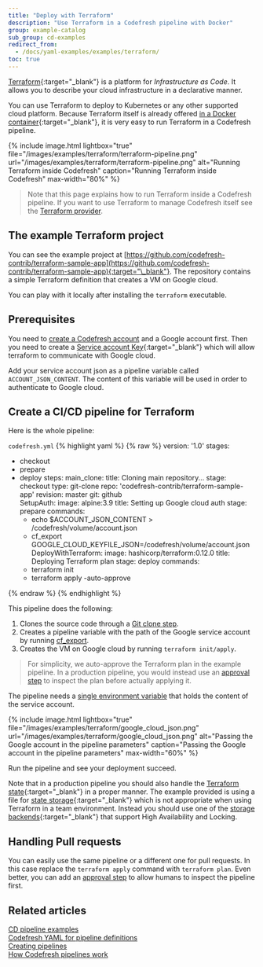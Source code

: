 ```yaml
---
title: "Deploy with Terraform"
description: "Use Terraform in a Codefresh pipeline with Docker"
group: example-catalog
sub_group: cd-examples
redirect_from:
  - /docs/yaml-examples/examples/terraform/
toc: true
---
```


[Terraform](https://www.terraform.io/){:target="\_blank"} is a platform for *Infrastructure as Code*. It allows you to describe your cloud infrastructure in a declarative manner.

You can use Terraform to deploy to Kubernetes or any other supported cloud platform. Because Terraform itself is already offered [in a Docker container](https://hub.docker.com/r/hashicorp/terraform/){:target="\_blank"}, it is very easy to run Terraform in a Codefresh pipeline.

 
{% include image.html 
lightbox="true" 
file="/images/examples/terraform/terraform-pipeline.png" 
url="/images/examples/terraform/terraform-pipeline.png" 
alt="Running Terraform inside Codefresh"
caption="Running Terraform inside Codefresh"
max-width="80%" 
%}


> Note that this page explains how to run Terraform inside a Codefresh pipeline. If you want to use Terraform to manage Codefresh itself see the [Terraform provider](https://registry.terraform.io/providers/codefresh-io/codefresh/latest).

## The example Terraform project

You can see the example project at [https://github.com/codefresh-contrib/terraform-sample-app](https://github.com/codefresh-contrib/terraform-sample-app){:target="\_blank"}. The repository contains a simple Terraform definition that creates a VM on Google cloud.

You can play with it locally after installing the `terraform` executable. 

## Prerequisites

You need to [create a Codefresh account]({{site.baseurl}}/docs/administration/account-user-management/create-codefresh-account/) and a Google account first. Then you need to create a [Service account Key](https://cloud.google.com/iam/docs/creating-managing-service-account-keys){:target="\_blank"} which will allow terraform to communicate with Google cloud.


Add your service account json as a pipeline variable called `ACCOUNT_JSON_CONTENT`. The content of this variable will be used
in order to authenticate to Google cloud.

## Create a CI/CD pipeline for Terraform

Here is the whole pipeline:

 `codefresh.yml`
{% highlight yaml %}
{% raw %}
version: '1.0'
stages:
  - checkout
  - prepare   
  - deploy
steps:
  main_clone:
    title: Cloning main repository...
    stage: checkout
    type: git-clone
    repo: 'codefresh-contrib/terraform-sample-app'
    revision: master
    git: github      
  SetupAuth:
    image: alpine:3.9
    title: Setting up Google cloud auth
    stage: prepare
    commands:
      - echo $ACCOUNT_JSON_CONTENT > /codefresh/volume/account.json
      - cf_export GOOGLE_CLOUD_KEYFILE_JSON=/codefresh/volume/account.json
  DeployWithTerraform:
    image: hashicorp/terraform:0.12.0
    title: Deploying Terraform plan
    stage: deploy
    commands:
      - terraform init
      - terraform apply -auto-approve 

{% endraw %}
{% endhighlight %}

This pipeline does the following:

1. Clones the source code through a [Git clone step]({{site.baseurl}}/docs/pipelines/steps/git-clone/).
1. Creates a pipeline variable with the path of the Google service account by running [cf_export]({{site.baseurl}}/docs/pipelines/variables/#exporting-environment-variables-from-a-freestyle-step). 
1. Creates the VM on Google cloud by running `terraform init/apply`.

>For simplicity, we auto-approve the Terraform plan in the example pipeline. In a production pipeline, you would instead use an [approval step]({{site.baseurl}}/docs/pipelines/steps/approval/) to inspect the plan before actually applying it.

The pipeline needs a [single environment variable]({{site.baseurl}}/docs/pipelines/variables/) that holds the content of the service account.


{% include image.html 
lightbox="true" 
file="/images/examples/terraform/google_cloud_json.png" 
url="/images/examples/terraform/google_cloud_json.png" 
alt="Passing the Google account in the pipeline parameters"
caption="Passing the Google account in the pipeline parameters"
max-width="60%" 
%}


Run the pipeline and see your deployment succeed.


Note that in a production pipeline you should also handle the [Terraform state](https://www.terraform.io/docs/state/){:target="\_blank"} in a proper manner. The example provided is using a file for [state storage](https://www.terraform.io/docs/backends/index.html){:target="\_blank"} which is not appropriate when using Terraform in a team environment. Instead you should use one of the [storage backends](https://www.terraform.io/docs/backends/types/index.html){:target="\_blank"} that support High Availability and Locking.




## Handling Pull requests

You can easily use the same pipeline or a different one for pull requests. In this case replace the `terraform apply` command with `terraform plan`. Even better, you can add an [approval step]({{site.baseurl}}/docs/pipelines/steps/approval/) to allow humans to inspect the pipeline first.


## Related articles
[CD pipeline examples]({{site.baseurl}}/docs/example-catalog/examples/#cd-examples)  
[Codefresh YAML for pipeline definitions]({{site.baseurl}}/docs/pipelines/what-is-the-codefresh-yaml/)  
[Creating pipelines]({{site.baseurl}}/docs/pipelines/pipelines/)  
[How Codefresh pipelines work]({{site.baseurl}}/docs/pipelines/introduction-to-codefresh-pipelines/)
